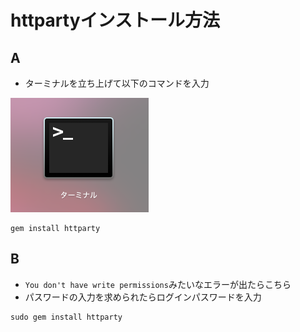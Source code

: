 # httpartyインストール方法

## A
* ターミナルを立ち上げて以下のコマンドを入力

![](terminal.png)
```
gem install httparty
```


## B
* `You don't have write permissions`みたいなエラーが出たらこちら
* パスワードの入力を求められたらログインパスワードを入力
```
sudo gem install httparty
```